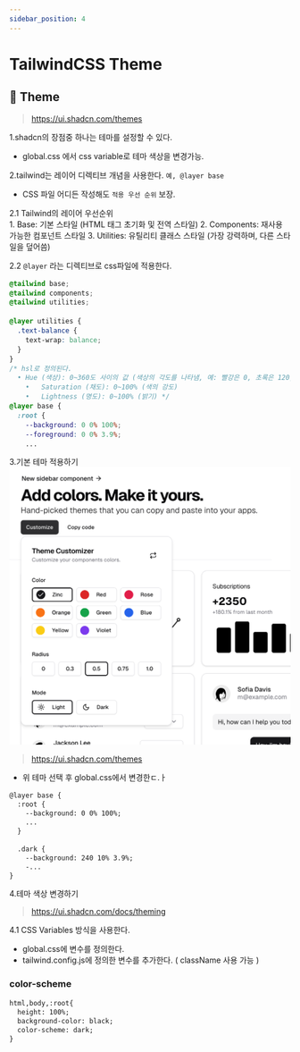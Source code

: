 ```yaml
---
sidebar_position: 4 
---
```


# TailwindCSS Theme


## 📌 Theme

>https://ui.shadcn.com/themes   

1.shadcn의 장점중 하나는 테마를 설정할 수 있다.  
- global.css 에서 css variable로 테마 색상을 변경가능.    

2.tailwind는 레이어 디렉티브 개념을 사용한다. `예, @layer base `    
- CSS 파일 어디든 작성해도 `적용 우선 순위` 보장.  

2.1 Tailwind의 레이어 우선순위  
	1.	Base: 기본 스타일 (HTML 태그 초기화 및 전역 스타일)
	2.	Components: 재사용 가능한 컴포넌트 스타일
	3.	Utilities: 유틸리티 클래스 스타일 (가장 강력하며, 다른 스타일을 덮어씀)

2.2 `@layer` 라는 디렉티브로 css파일에 적용한다.  

```css
@tailwind base;
@tailwind components;
@tailwind utilities;

@layer utilities {
  .text-balance {
    text-wrap: balance;
  }
}
/* hsl로 정의된다. 	
  •	Hue (색상): 0~360도 사이의 값 (색상의 각도를 나타냄, 예: 빨강은 0, 초록은 120, 파랑은 240)
	•	Saturation (채도): 0~100% (색의 강도)
	•	Lightness (명도): 0~100% (밝기) */
@layer base {
  :root {
    --background: 0 0% 100%;
    --foreground: 0 0% 3.9%;
    ...
```

3.기본 테마 적용하기
![Alt text](image-6.png)  
>https://ui.shadcn.com/themes  

- 위 테마 선택 후 global.css에서 변경한ㄷ.ㅏ  

```
@layer base {
  :root {
    --background: 0 0% 100%;
    ...
  }

  .dark {
    --background: 240 10% 3.9%;
    -...
}

```

4.테마 색상 변경하기
>https://ui.shadcn.com/docs/theming

4.1 CSS Variables 방식을 사용한다.  
- global.css에 변수를 정의한다.  
- tailwind.config.js에 정의한 변수를 추가한다. ( className 사용 가능 )


### color-scheme

```
html,body,:root{
  height: 100%;
  background-color: black;
  color-scheme: dark;
}
```

